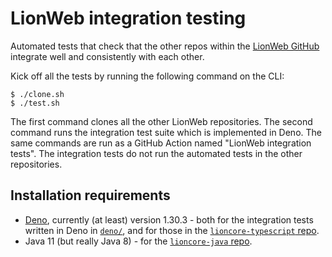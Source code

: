 # LionWeb integration testing

Automated tests that check that the other repos within the [LionWeb GitHub](https://github.com/LionWeb-io) integrate well and consistently with each other.

Kick off all the tests by running the following command on the CLI:

```
$ ./clone.sh
$ ./test.sh
```

The first command clones all the other LionWeb repositories.
The second command runs the integration test suite which is implemented in Deno.
The same commands are run as a GitHub Action named "LionWeb integration tests".
The integration tests do not run the automated tests in the other repositories.


## Installation requirements

* [Deno](https://deno.land/), currently (at least) version 1.30.3 - both for the integration tests written in Deno in [`deno/`](./deno/), and for those in the [`lioncore-typescript` repo](./repos/lioncore-typescript).
* Java 11 (but really Java 8) - for the [`lioncore-java` repo](./repos/lioncore-java).

